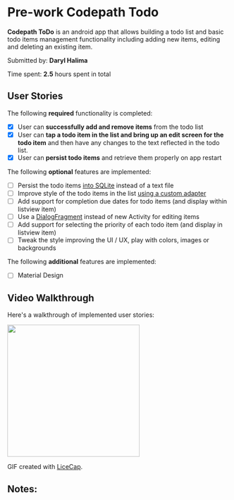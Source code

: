 # Pre-work Codepath Todo

**Codepath ToDo** is an android app that allows building a todo list and basic todo items management functionality including adding new items, editing and deleting an existing item.

Submitted by: **Daryl Halima**

Time spent: **2.5** hours spent in total

## User Stories

The following **required** functionality is completed:

* [X] User can **successfully add and remove items** from the todo list
* [X] User can **tap a todo item in the list and bring up an edit screen for the todo item** and then have any changes to the text reflected in the todo list.
* [X] User can **persist todo items** and retrieve them properly on app restart

The following **optional** features are implemented:

* [ ] Persist the todo items [into SQLite](http://guides.codepath.com/android/Persisting-Data-to-the-Device#sqlite) instead of a text file
* [ ] Improve style of the todo items in the list [using a custom adapter](http://guides.codepath.com/android/Using-an-ArrayAdapter-with-ListView)
* [ ] Add support for completion due dates for todo items (and display within listview item)
* [ ] Use a [DialogFragment](http://guides.codepath.com/android/Using-DialogFragment) instead of new Activity for editing items
* [ ] Add support for selecting the priority of each todo item (and display in listview item)
* [ ] Tweak the style improving the UI / UX, play with colors, images or backgrounds

The following **additional** features are implemented: 
* [ ] Material Design

## Video Walkthrough 

Here's a walkthrough of implemented user stories:

<img src='http://imgur.com/Yt5VyNI.gif' width='300'/>

GIF created with [LiceCap](http://www.cockos.com/licecap/).

## Notes:


